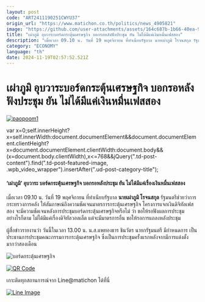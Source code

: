 ```yaml
---
layout: post
code: "ART2411190251CWYU37"
origin_url: "https://www.matichon.co.th/politics/news_4905821"
image: "https://github.com/user-attachments/assets/164c687b-1b66-40ea-9f56-53651293b666"
title: "เผ่าภูมิ อุบวาระบอร์ดกระตุ้นเศรษฐกิจ บอกรอหลังฟังประชุม ยัน ไม่ได้มีแค่เงินหมื่นเฟสสอง"
description: "เมื่อเวลา 09.10 น. วันที่ 19 พฤศจิกายน ที่ทำเนียบรัฐบาล นายเผ่าภูมิ โรจนสกุล รัฐมนตรีช่วยว่าการกระทรวงการคลัง ให้สัมภาษณ์ถึงความชัดเจนมาตรการกระตุ้นเศรษฐกิจ"
category: "ECONOMY"
language: "th"
date: 2024-11-19T02:57:52.521Z
---
```


# เผ่าภูมิ อุบวาระบอร์ดกระตุ้นเศรษฐกิจ บอกรอหลังฟังประชุม ยัน ไม่ได้มีแค่เงินหมื่นเฟสสอง

[![](https://www.matichon.co.th/wp-content/uploads/2024/11/paopoom1.jpg "paopoom1")](https://www.matichon.co.th/wp-content/uploads/2024/11/paopoom1.jpg)

var x=0;self.innerHeight?x=self.innerWidth:document.documentElement&&document.documentElement.clientHeight?x=document.documentElement.clientWidth:document.body&&(x=document.body.clientWidth),x<=768&&jQuery(".td-post-content").find(".td-post-featured-image, .wpb\_video\_wrapper").insertAfter(".ud-post-category-title");

#### **‘เผ่าภูมิ’ อุบวาระ บอร์ดกระตุ้นเศรษฐกิจ บอกรอหลังประชุม ยัน ไม่ได้มีแค่เรื่องเงินหมื่นเฟสสอง**

เมื่อเวลา 09.10 น. วันที่ 19 พฤศจิกายน ที่ทำเนียบรัฐบาล **นายเผ่าภูมิ โรจนสกุล** รัฐมนตรีช่วยว่าการกระทรวงการคลัง ให้สัมภาษณ์ถึงความชัดเจนมาตรการกระตุ้นเศรษฐกิจ โครงการแจกเงินดิจิทัลเฟสสอง จะมีความชัดเจนหลังการประชุมบอร์ดกระตุ้นเศรษฐกิจหรือไม่ ว่า ขอให้รอฟังผลการประชุม อย่างไรก็ตาม ไม่ได้มีแค่เรื่องดิจิทัลวอลเล็ต แต่จะมีมาตรการอื่น ขอให้รอการแถลงหลังประชุม

ผู้สื่อข่าวรายงานว่า วันนี้ในเวลา 13.00 น. น.ส.แพทองธาร ชินวัตร นายกรัฐมนตรี มีกำหนดการ เป็นประธานการประชุมคณะกรรมการกระตุ้นเศรษฐกิจ ซึ่งเป็นการประชุมครั้งแรกหลังจากมีการแต่งตั้งมากว่าสองเดือน

![บอร์ดกระตุ้นเศรษฐกิจ](https://www.matichon.co.th/wp-content/uploads/2024/11/S__13328414_0.jpg)

[![QR Code](https://www.matichon.co.th/wp-content/uploads/2023/07/wob1371z.jpg)](https://lin.ee/ht0nDxX)

เกาะติดทุกสถานการณ์จาก Line@matichon ได้ที่นี่

[![Line Image](https://www.matichon.co.th/wp-content/uploads/2023/07/th.png)](https://lin.ee/ht0nDxX)